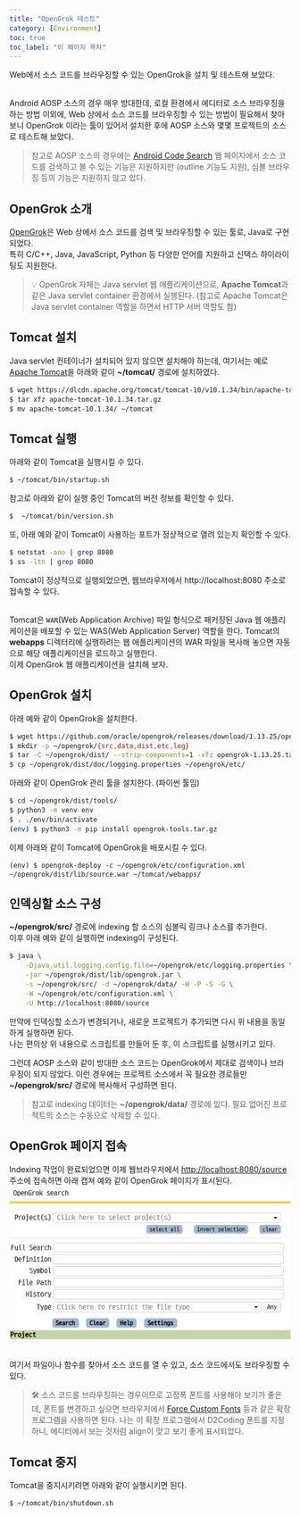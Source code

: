 ```yaml
---
title: "OpenGrok 테스트"
category: [Environment]
toc: true
toc_label: "이 페이지 목차"
---
```


Web에서 소스 코드를 브라우징할 수 있는 OpenGrok을 설치 및 테스트해 보았다.  
<br>

Android AOSP 소스의 경우 매우 방대한데, 로컬 환경에서 에디터로 소스 브라우징을 하는 방법 이외에, Web 상에서 소스 코드를 브라우징할 수 있는 방법이 필요해서 찾아보니 OpenGrok 이라는 툴이 있어서 설치한 후에 AOSP 소스와 몇몇 프로젝트의 소스로 테스트해 보았다.
> 참고로 AOSP 소스의 경우에는 [<u>Android Code Search</u>](https://cs.android.com/android/platform/superproject) 웹 페이지에서 소스 코드를 검색하고 볼 수 있는 기능은 지원하지만 (outline 기능도 지원), 심볼 브라우징 등의 기능은 지원하지 않고 있다.

## OpenGrok 소개
[OpenGrok](https://github.com/oracle/opengrok)은 Web 상에서 소스 코드를 검색 및 브라우징할 수 있는 툴로, Java로 구현되었다.  
특히 C/C++, Java, JavaScript, Python 등 다양한 언어를 지원하고 신택스 하이라이팅도 지원한다.
> 💡 OpenGrok 자체는 Java servlet 웹 애플리케이션으로, **Apache Tomcat**과 같은 Java servlet container 환경에서 실행된다. (참고로 Apache Tomcat은 Java servlet container 역할을 하면서 HTTP 서버 역할도 함)  

## Tomcat 설치
Java servlet 컨테이너가 설치되어 있지 않으면 설치해야 하는데, 여기서는 예로 [<u>Apache Tomcat</u>](https://tomcat.apache.org/)을 아래와 같이 **~/tomcat/** 경로에 설치하였다.
```sh
$ wget https://dlcdn.apache.org/tomcat/tomcat-10/v10.1.34/bin/apache-tomcat-10.1.34.tar.gz
$ tar xfz apache-tomcat-10.1.34.tar.gz
$ mv apache-tomcat-10.1.34/ ~/tomcat
```

## Tomcat 실행
아래와 같이 Tomcat을 실행시킬 수 있다.
```sh
$ ~/tomcat/bin/startup.sh
```
참고로 아래와 같이 실행 중인 Tomcat의 버전 정보를 확인할 수 있다.
```sh
$  ~/tomcat/bin/version.sh
```
또, 아래 예와 같이 Tomcat이 사용하는 포트가 정상적으로 열려 있는지 확인할 수 있다.
```sh
$ netstat -ano | grep 8080
$ ss -ltn | grep 8080
```
Tomcat이 정상적으로 실행되었으면, 웹브라우저에서 http://localhost:8080 주소로 접속할 수 있다.  
<br>

Tomcat은 `WAR`(Web Application Archive) 파일 형식으로 패키징된 Java 웹 애플리케이션을 배포할 수 있는 WAS(Web Application Server) 역할을 한다. Tomcat의 **webapps** 디렉터리에 실행하려는 웹 애플리케이션의 WAR 파일을 복사해 놓으면 자동으로 해당 애플리케이션을 로드하고 실행한다.  
이제 OpenGrok 웹 애플리케이션을 설치해 보자.

## OpenGrok 설치
아래 예와 같이 OpenGrok을 설치한다.
```sh
$ wget https://github.com/oracle/opengrok/releases/download/1.13.25/opengrok-1.13.25.tar.gz
$ mkdir -p ~/opengrok/{src,data,dist,etc,log}
$ tar -C ~/opengrok/dist/ --strip-components=1 -xfz opengrok-1.13.25.tar.gz
$ cp ~/opengrok/dist/doc/logging.properties ~/opengrok/etc/
```

아래와 같이 OpenGrok 관리 툴을 설치한다. (파이썬 툴임)
```sh
$ cd ~/opengrok/dist/tools/
$ python3 -m venv env
$ . ./env/bin/activate
(env) $ python3 -m pip install opengrok-tools.tar.gz
```

이제 아래와 같이 Tomcat에 OpenGrok을 배포시킬 수 있다.
```
(env) $ opengrok-deploy -c ~/opengrok/etc/configuration.xml ~/opengrok/dist/lib/source.war ~/tomcat/webapps/
```

## 인덱싱할 소스 구성
**~/opengrok/src/** 경로에 indexing 할 소스의 심볼릭 링크나 소스를 추가한다.  
이후 아래 예와 같이 실행하면 indexing이 구성된다.
```sh
$ java \
    -Djava.util.logging.config.file=~/opengrok/etc/logging.properties \
    -jar ~/opengrok/dist/lib/opengrok.jar \
    -s ~/opengrok/src/ -d ~/opengrok/data/ -H -P -S -G \
    -W ~/opengrok/etc/configuration.xml \
    -U http://localhost:8080/source
```

만약에 인덱싱할 소스가 변경되거나, 새로운 프로젝트가 추가되면 다시 위 내용을 동일하게 실행하면 된다.  
나는 편의상 위 내용으로 스크립트를 만들어 둔 후, 이 스크립트를 실행시키고 있다.

그런데 AOSP 소스와 같이 방대한 소스 코드는 OpenGrok에서 제대로 검색이나 브라우징이 되지 않았다. 이런 경우에는 프로젝트 소스에서 꼭 필요한 경로들만 **~/opengrok/src/** 경로에 복사해서 구성하면 된다. 

> 참고로 indexing 데이터는 **~/opengrok/data/** 경로에 있다. 필요 없어진 프로젝트의 소스는 수동으로 삭제할 수 있다.

## OpenGrok 페이지 접속
Indexing 작업이 완료되었으면 이제 웹브라우저에서 [http://localhost:8080/source](http://localhost:8080/source) 주소에 접속하면 아래 캡쳐 예와 같이 OpenGrok 페이지가 표시된다.  
![alt text](/assets/images/OpenGrok_test.png)  
<br>

여기서 파일이나 함수를 찾아서 소스 코드를 열 수 있고, 소스 코드에서도 브라우징할 수 있다.

> 🛠️ 소스 코드를 브라우징하는 경우이므로 고정폭 폰트를 사용해야 보기가 좋은데, 폰트를 변경하고 싶으면 브라우저에서 [Force Custom Fonts](https://chromewebstore.google.com/detail/force-custom-fonts/hckjchjpkmbihoocajjpjajkggbccgee) 등과 같은 확장 프로그램을 사용하면 된다.
> 나는 이 확장 프로그램에서 D2Coding 폰트를 지정하니, 에디터에서 보는 것처럼 align이 맞고 보기 좋게 표시되었다.

## Tomcat 중지
Tomcat을 중지시키려면 아래와 같이 실행시키면 된다.
```sh
$ ~/tomcat/bin/shutdown.sh
```
